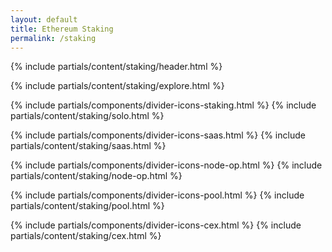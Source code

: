 ```yaml
---
layout: default
title: Ethereum Staking
permalink: /staking
---
```



{% include partials/content/staking/header.html %}

{% include partials/content/staking/explore.html %}

{% include partials/components/divider-icons-staking.html %}
{% include partials/content/staking/solo.html %}

{% include partials/components/divider-icons-saas.html %}
{% include partials/content/staking/saas.html %}

{% include partials/components/divider-icons-node-op.html %}
{% include partials/content/staking/node-op.html %}

{% include partials/components/divider-icons-pool.html %}
{% include partials/content/staking/pool.html %}

{% include partials/components/divider-icons-cex.html %}
{% include partials/content/staking/cex.html %}

